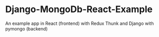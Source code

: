 # Django-MongoDb-React-Example
An example app in React (frontend) with Redux Thunk and Django with pymongo (backend)
